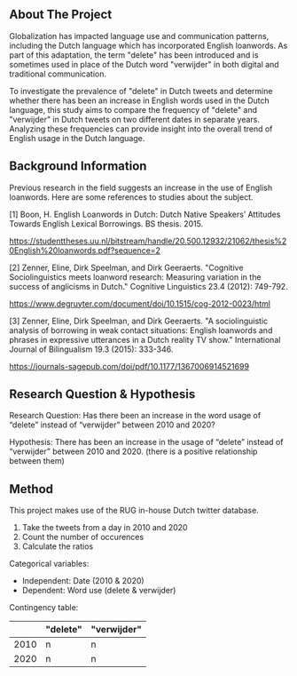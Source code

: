 ## About The Project

Globalization has impacted language use and communication patterns, including the Dutch language which has incorporated English loanwords. As part of this adaptation, the term "delete" has been introduced and is sometimes used in place of the Dutch word "verwijder" in both digital and traditional communication.

To investigate the prevalence of "delete" in Dutch tweets and determine whether there has been an increase in English words used in the Dutch language, this study aims to compare the frequency of "delete" and "verwijder" in Dutch tweets on two different dates in separate years. Analyzing these frequencies can provide insight into the overall trend of English usage in the Dutch language.

## Background Information

Previous research in the field suggests an increase in the use of English loanwords. Here are some references to studies about the subject.

[1] Boon, H. English Loanwords in Dutch: Dutch Native Speakers’ Attitudes Towards English Lexical Borrowings. BS thesis. 2015.

https://studenttheses.uu.nl/bitstream/handle/20.500.12932/21062/thesis%20English%20loanwords.pdf?sequence=2

[2] Zenner, Eline, Dirk Speelman, and Dirk Geeraerts. "Cognitive Sociolinguistics meets loanword research: Measuring variation in the success of anglicisms in Dutch." Cognitive Linguistics 23.4 (2012): 749-792.

https://www.degruyter.com/document/doi/10.1515/cog-2012-0023/html

[3] Zenner, Eline, Dirk Speelman, and Dirk Geeraerts. "A sociolinguistic analysis of borrowing in weak contact situations: English loanwords and phrases in expressive utterances in a Dutch reality TV show." International Journal of Bilingualism 19.3 (2015): 333-346.

https://journals-sagepub.com/doi/pdf/10.1177/1367006914521699


## Research Question & Hypothesis

Research Question: Has there been an increase in the word usage of “delete” instead of “verwijder” between 2010
and 2020?

Hypothesis: There has been an increase in the usage of “delete” instead of “verwijder” between 2010 and
2020. (there is a positive relationship between them)

## Method

This project makes use of the RUG in-house Dutch twitter database.

1. Take the tweets from a day in 2010 and 2020
2. Count the number of occurences
3. Calculate the ratios

Categorical variables:
- Independent: Date (2010 & 2020)
- Dependent: Word use (delete & verwijder)

Contingency table:

|      | "delete" | "verwijder" |
|------|----------|-------------|
| 2010 | n        | n           |
| 2020 | n        | n           |


